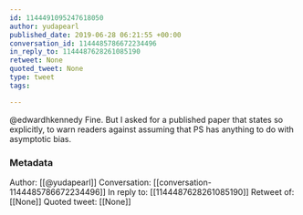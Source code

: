 ```yaml
---
id: 1144491095247618050
author: yudapearl
published_date: 2019-06-28 06:21:55 +00:00
conversation_id: 1144485786672234496
in_reply_to: 1144487628261085190
retweet: None
quoted_tweet: None
type: tweet
tags:

---
```


@edwardhkennedy Fine. But I asked for a published paper that states so explicitly, to warn readers against assuming that PS has anything to do with asymptotic bias.

### Metadata

Author: [[@yudapearl]]
Conversation: [[conversation-1144485786672234496]]
In reply to: [[1144487628261085190]]
Retweet of: [[None]]
Quoted tweet: [[None]]
